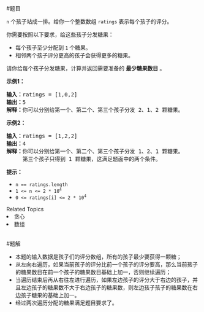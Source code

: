 #题目

<p><code>n</code> 个孩子站成一排。给你一个整数数组 <code>ratings</code> 表示每个孩子的评分。</p>

<p>你需要按照以下要求，给这些孩子分发糖果：</p>

<ul>
	<li>每个孩子至少分配到 <code>1</code> 个糖果。</li>
	<li>相邻两个孩子评分更高的孩子会获得更多的糖果。</li>
</ul>

<p>请你给每个孩子分发糖果，计算并返回需要准备的 <strong>最少糖果数目</strong> 。</p>

<p><strong>示例1：</strong></p>

<pre>
<strong>输入：</strong>ratings = [1,0,2]
<strong>输出：</strong>5
<strong>解释：</strong>你可以分别给第一个、第二个、第三个孩子分发 2、1、2 颗糖果。
</pre>

<p><strong>示例2：</strong></p>

<pre>
<strong>输入：</strong>ratings = [1,2,2]
<strong>输出：</strong>4
<strong>解释：</strong>你可以分别给第一个、第二个、第三个孩子分发 1、2、1 颗糖果。
     第三个孩子只得到 1 颗糖果，这满足题面中的两个条件。</pre>

<p><strong>提示：</strong></p>

<ul>
	<li><code>n == ratings.length</code></li>
	<li><code>1 &lt;= n &lt;= 2 * 10<sup>4</sup></code></li>
	<li><code>0 &lt;= ratings[i] &lt;= 2 * 10<sup>4</sup></code></li>
</ul>
<div><div>Related Topics</div><div><li>贪心</li><li>数组</li></div></div><br><div></div>

#题解
- 本题的输入数据是孩子们的评分数组，所有的孩子最少要获得一颗糖；
- 从左向右遍历，如果当前孩子的评分比前一个孩子的评分要高，那么当前孩子的糖果数目在前一个孩子的糖果数目基础上加一，否则继续遍历；
- 当遍历结束后再从右往左进行遍历，如果左边孩子的评分大于右边的孩子，并且左边孩子的糖果数不大于右边孩子的糖果数，则左边孩子孩子的糖果数在右边孩子糖果的基础上加一。  
- 经过两次遍历分配的糖果满足题目要求了。


